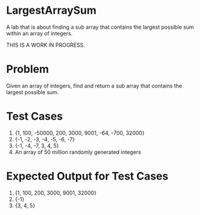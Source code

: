 # LargestArraySum
A lab that is about finding a sub array that contains the largest possible sum within an array of integers.

THIS IS A WORK IN PROGRESS. 
# Problem
Given an array of integers, find and return a sub array that contains the largest possible sum.

# Test Cases
1. {1, 100, -50000, 200, 3000, 9001, -64, -700, 32000}
2. {-1, -2, -3, -4, -5, -6, -7}
3. {-1, -4, -7, 3, 4, 5}
4. An array of 50 million randomly generated integers 

# Expected Output for Test Cases
1. {1, 100, 200, 3000, 9001, 32000}
2. {-1}
3. {3, 4, 5}
